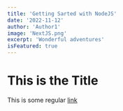 ```yaml
---
title: 'Getting Sarted with NodeJS'
date: '2022-11-12'
author: 'Author1'
image: 'NextJS.png'
excerpt: 'Wonderful adventures'
isFeatured: true
---
```


# This is the Title

This is some regular [link](https://www.google.com)